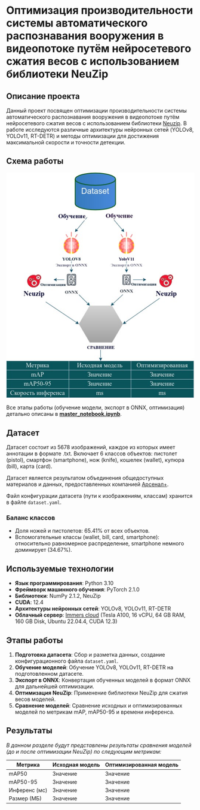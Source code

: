# Оптимизация производительности системы автоматического распознавания вооружения в видеопотоке путём нейросетевого сжатия весов с использованием библиотеки NeuZip

## Описание проекта
Данный проект посвящен оптимизации производительности системы автоматического распознавания вооружения в видеопотоке путём нейросетевого сжатия весов с использованием библиотеки [Neuzip](https://github.com/BorealisAI/neuzip). В работе исследуются различные архитектуры нейронных сетей (YOLOv8, YOLOv11, RT-DETR) и методы оптимизации для достижения максимальной скорости и точности детекции.

## Схема работы
![Схема работы](https://github.com/kcherenkovv/neuzip/blob/main/images/Диаграмма%20без%20названия.jpg)

Все этапы работы (обучение модели, экспорт в ONNX, оптимизация) детально описаны в **[master_notebook.ipynb](https://github.com/kcherenkovv/neuzip/blob/main/master_notebook.ipynb)**.

## Датасет
Датасет состоит из 5678 изображений, каждое из которых имеет аннотации в формате .txt.  Включает 6 классов объектов: пистолет (pistol), смартфон (smartphone), нож (knife), кошелек (wallet), купюра (bill), карта (card).

Датасет является результатом объединения общедоступных материалов и данных, предоставленных компанией [Арсенал+](https://arsplus.ru/).

Файл конфигурации датасета (пути к изображениям, классам) хранится в файле `dataset.yaml`.

### Баланс классов
* Доля ножей и пистолетов: 65.41% от всех объектов.
* Вспомогательные классы (wallet, bill, card, smartphone): относительно равномерное распределение, smartphone немного доминирует (34.67%).

## Используемые технологии

*   **Язык программирования**: Python 3.10
*   **Фреймворк машинного обучения**: PyTorch 2.1.0
*   **Библиотеки**: NumPy 2.1.2, NeuZip
*   **CUDA**: 12.4
*   **Архитектуры нейронных сетей**: YOLOv8, YOLOv11, RT-DETR
*   **Облачный сервер**: [Immers cloud](https://immers.cloud/) (Tesla A100, 16 vCPU, 64 GB RAM, 160 GB Disk, Ubuntu 22.04.4, CUDA 12.3)

## Этапы работы
1.  **Подготовка датасета**: Сбор и разметка данных, создание конфигурационного файла `dataset.yaml`.
2.  **Обучение моделей**: Обучение YOLOv8, YOLOv11, RT-DETR на подготовленном датасете.
3.  **Экспорт в ONNX**: Конвертация обученных моделей в формат ONNX для дальнейшей оптимизации.
4.  **Оптимизация NeuZip**: Применение библиотеки NeuZip для сжатия весов моделей.
5.  **Сравнение моделей**: Сравнение исходных и оптимизированных моделей по метрикам mAP, mAP50-95 и времени инференса.

## Результаты

*В данном разделе будут представлены результаты сравнения моделей (до и после оптимизации NeuZip) по следующим метрикам:*

| Метрика      | Исходная модель | Оптимизированная модель |
|-------------|------------------|---------------------------|
| mAP50       | Значение         | Значение                  |
| mAP50-95      | Значение         | Значение                  |
| Инференс (мс) | Значение         | Значение                  |
| Размер (МБ) | Значение         | Значение                  |


